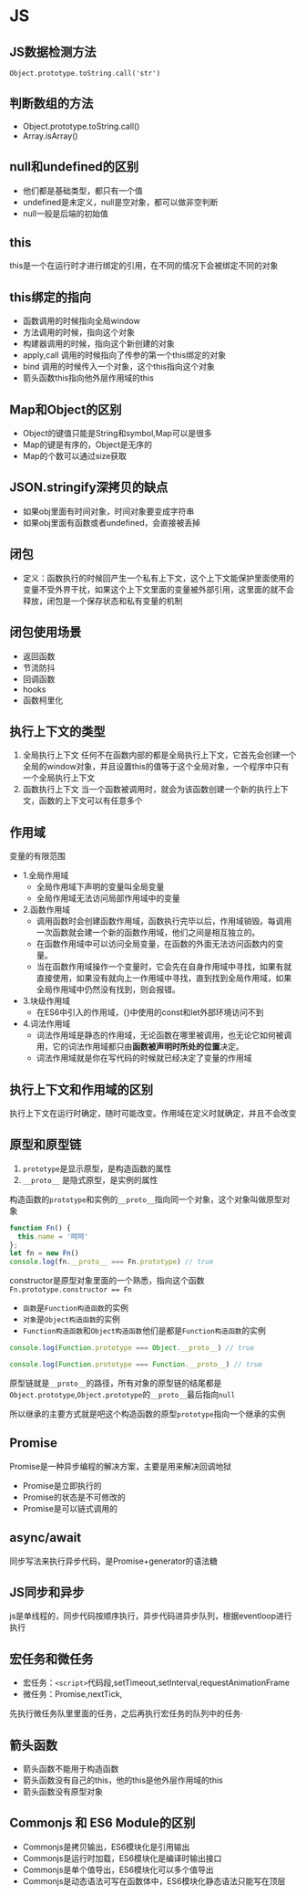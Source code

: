 # JS

## JS数据检测方法
`Object.prototype.toString.call('str')`

## 判断数组的方法
- Object.prototype.toString.call()
- Array.isArray()

## null和undefined的区别
- 他们都是基础类型，都只有一个值
- undefined是未定义，null是空对象，都可以做非空判断
- null一般是后端的初始值

## this
this是一个在运行时才进行绑定的引用，在不同的情况下会被绑定不同的对象

## this绑定的指向
- 函数调用的时候指向全局window
- 方法调用的时候，指向这个对象
- 构建器调用的时候，指向这个新创建的对象
- apply,call 调用的时候指向了传参的第一个this绑定的对象
- bind 调用的时候传入一个对象，这个this指向这个对象
- 箭头函数this指向他外层作用域的this

## Map和Object的区别
- Object的键值只能是String和symbol,Map可以是很多
- Map的键是有序的，Object是无序的
- Map的个数可以通过size获取

## JSON.stringify深拷贝的缺点
- 如果obj里面有时间对象，时间对象要变成字符串
- 如果obj里面有函数或者undefined，会直接被丢掉

## 闭包
- 定义：函数执行的时候回产生一个私有上下文，这个上下文能保护里面使用的变量不受外界干扰，如果这个上下文里面的变量被外部引用，这里面的就不会释放，闭包是一个保存状态和私有变量的机制

## 闭包使用场景
- 返回函数
- 节流防抖
- 回调函数
- hooks
- 函数柯里化

## 执行上下文的类型
1. 全局执行上下文
任何不在函数内部的都是全局执行上下文，它首先会创建一个全局的window对象，并且设置this的值等于这个全局对象，一个程序中只有一个全局执行上下文
2. 函数执行上下文
当一个函数被调用时，就会为该函数创建一个新的执行上下文，函数的上下文可以有任意多个

## 作用域
变量的有限范围

- 1.全局作用域
    - 全局作用域下声明的变量叫全局变量
    - 全局作用域无法访问局部作用域中的变量
- 2.函数作用域
    - 调用函数时会创建函数作用域，函数执行完毕以后，作用域销毁。每调用一次函数就会建一个新的函数作用域，他们之间是相互独立的。
    - 在函数作用域中可以访问全局变量，在函数的外面无法访问函数内的变量。
    - 当在函数作用域操作一个变量时，它会先在自身作用域中寻找，如果有就直接使用，如果没有就向上一作用域中寻找，直到找到全局作用域，如果全局作用域中仍然没有找到，则会报错。
- 3.块级作用域
    - 在ES6中引入的作用域，{}中使用的const和let外部环境访问不到
- 4.词法作用域
    - 词法作用域是静态的作用域，无论函数在哪里被调用，也无论它如何被调用，它的词法作用域都只由**函数被声明时所处的位置**决定。
    - 词法作用域就是你在写代码的时候就已经决定了变量的作用域
    
## 执行上下文和作用域的区别
执行上下文在运行时确定，随时可能改变。作用域在定义时就确定，并且不会改变

## 原型和原型链
1. `prototype`是显示原型，是构造函数的属性
2. `__proto__` 是隐式原型，是实例的属性

构造函数的`prototype`和实例的`__proto__`指向同一个对象，这个对象叫做原型对象

```js
function Fn() {
  this.name = '呵呵'
};
let fn = new Fn()
console.log(fn.__proto__ === Fn.prototype) // true
```
constructor是原型对象里面的一个熟悉，指向这个函数
`Fn.prototype.constructor == Fn`

-   `函数`是`Function构造函数`的实例
-   `对象`是`Object构造函数`的实例
-   `Function构造函数`和`Object构造函数`他们是都是`Function构造函数`的实例

```js
console.log(Function.prototype === Object.__proto__) // true 

console.log(Function.prototype === Function.__proto__) // true
```
原型链就是`__proto__`的路径，所有对象的原型链的结尾都是`Object.prototype`,`Object.prototype`的`__proto__`最后指向`null`

所以继承的主要方式就是吧这个构造函数的原型`prototype`指向一个继承的实例


## Promise
Promise是一种异步编程的解决方案，主要是用来解决回调地狱
- Promise是立即执行的
- Promise的状态是不可修改的
- Promise是可以链式调用的


## async/await
同步写法来执行异步代码，是Promise+generator的语法糖

## JS同步和异步
js是单线程的，同步代码按顺序执行，异步代码进异步队列，根据eventloop进行执行
 
## 宏任务和微任务
- 宏任务：`<script>`代码段,setTimeout,setInterval,requestAnimationFrame
- 微任务：Promise,nextTick,

先执行微任务队里里面的任务，之后再执行宏任务的队列中的任务·

## 箭头函数
- 箭头函数不能用于构造函数
- 箭头函数没有自己的this，他的this是他外层作用域的this
- 箭头函数没有原型对象

## Commonjs 和 ES6 Module的区别
- Commonjs是拷贝输出，ES6模块化是引用输出
- Commonjs是运行时加载，ES6模块化是编译时输出接口
- Commonjs是单个值导出，ES6模块化可以多个值导出
- Commonjs是动态语法可写在函数体中，ES6模块化静态语法只能写在顶层


